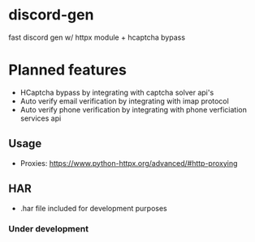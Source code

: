 # discord-gen
fast discord gen w/ httpx module + hcaptcha bypass

# Planned features
* HCaptcha bypass by integrating with captcha solver api's
* Auto verify email verification by integrating with imap protocol
* Auto verify phone verification by integrating with phone verficiation services api


## Usage
* Proxies: https://www.python-httpx.org/advanced/#http-proxying

## HAR
* .har file included for development purposes

### Under development
